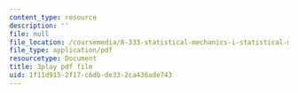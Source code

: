 ```yaml
---
content_type: resource
description: ''
file: null
file_location: /coursemedia/8-333-statistical-mechanics-i-statistical-mechanics-of-particles-fall-2013/1f11d9152f17c6dbde332ca436ade743_tGxUu5BTc.pdf
file_type: application/pdf
resourcetype: Document
title: 3play pdf file
uid: 1f11d915-2f17-c6db-de33-2ca436ade743
---
```

